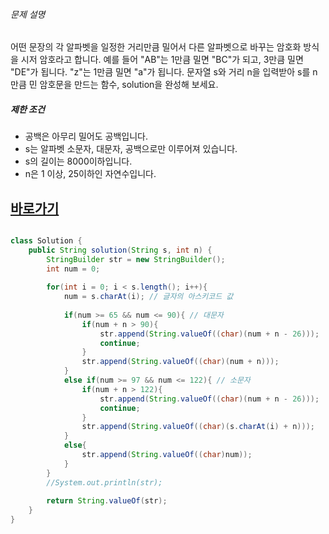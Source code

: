###### 문제 설명

어떤 문장의 각 알파벳을 일정한 거리만큼 밀어서 다른 알파벳으로 바꾸는 암호화 방식을 시저 암호라고 합니다. 예를 들어 "AB"는 1만큼 밀면 "BC"가 되고, 3만큼 밀면 "DE"가 됩니다. "z"는 1만큼 밀면 "a"가 됩니다. 문자열 s와 거리 n을 입력받아 s를 n만큼 민 암호문을 만드는 함수, solution을 완성해 보세요.

##### 제한 조건

-   공백은 아무리 밀어도 공백입니다.
-   s는 알파벳 소문자, 대문자, 공백으로만 이루어져 있습니다.
-   s의 길이는 8000이하입니다.
-   n은 1 이상, 25이하인 자연수입니다.


## [바로가기](https://school.programmers.co.kr/learn/courses/30/lessons/12926)

``` java

class Solution {
    public String solution(String s, int n) {
        StringBuilder str = new StringBuilder();
        int num = 0;
        
        for(int i = 0; i < s.length(); i++){
            num = s.charAt(i); // 글자의 아스키코드 값
            
            if(num >= 65 && num <= 90){ // 대문자
                if(num + n > 90){
                    str.append(String.valueOf((char)(num + n - 26))); 
                    continue;
                }
                str.append(String.valueOf((char)(num + n)));
            }
            else if(num >= 97 && num <= 122){ // 소문자
                if(num + n > 122){
                    str.append(String.valueOf((char)(num + n - 26))); 
                    continue;
                }
                str.append(String.valueOf((char)(s.charAt(i) + n)));
            }
            else{
                str.append(String.valueOf((char)num));
            }
        }
        //System.out.println(str);
        
        return String.valueOf(str);
    }
}
```